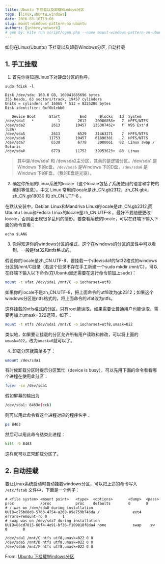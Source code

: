 ```yaml
---
title: Ubuntu 下挂载以及卸载Windows分区
tags: [linux,ubuntu,windows]
date: 2016-03-16T13:00
slug: mount-windows-pattern-on-ubuntu
authors: [inhere,network]
# gen by: kite run script/cgen.php --name mount-windows-pattern-on-ubuntu --date 2016-03-16T13:00
---
```


如何在Linux(Ubuntu) 下挂载以及卸载Windows分区, 自动挂载 

<!--truncate-->
## 1. 手工挂载

1) 首先你得知道Linux下对硬盘分区的称呼。

```
sudo fdisk -l

Disk /dev/sda: 160.0 GB, 160041885696 bytes
255 heads, 63 sectors/track, 19457 cylinders
Units = cylinders of 16065 * 512 = 8225280 bytes
Disk identifier: 0xf0b1ebb0

   Device Boot      Start         End      Blocks   Id  System
/dev/sda1   *           1        2612    20980858+   7  HPFS/NTFS
/dev/sda2            2613       19457   135307462+   f  W95 Ext'd (LBA)
/dev/sda5            2613        6529    31463271    7  HPFS/NTFS
/dev/sda6           11753       19457    61890381    7  HPFS/NTFS
/dev/sda7            6530        6778     2000061   82  Linux swap / Solaris
/dev/sda8            6779       11752    39953623+  83  Linux
```

> 其中是/dev/sda1 和 /dev/sda2主分区，其余的是逻辑分区。/dev/sda1 是Windows 下的c盘，`/dev/sda5` 是Windows 下的D盘，`/dev/sda6` 是Windows 下的F盘，（我的E盘是光驱）。

2) 确定你所用的Linux系统的locale（这个locale包括了系统使用的语言和字符的编码等信息）。中文 Linux 常用的locale是zh_CN.gb2312，zh_CN.gbk，zh_CN.gb18030 和 zh_CN.UTF-8 。

在默认安装中，Debian Linux和Mandriva Linux的locale是zh_CN.gb2312,而Ubuntu Linux和Fedora Linux的locale是zh_CN.UTF-8 。最好不要随便更改locale，否则会出现很多乱码的情形。要查看系统的locale，可以在终端下输入下面的命令查看：

`echo $LANG`

3) 你得知道你的windows分区的格式，这个在windows的分区的属性中可以看到，一般是fat32和ntfs格式的。

假设你的locale是zh_CN.UTF-8，要挂载一个/dev/sda1的fat32格式的windows分区到/mnt/C目录（若这个目录不存在手工新建一个sudo mkdir /mnt/C），可以在终端下输入以下命令(在Ubuntu里还需要在这行命令前加上sudo)：

```bash
mount -t vfat /dev/sda1 /mnt/C -o iocharset=utf8
```

如果你的locale不是zh_CN.UTF-8，把上面命令的utf8改为gb2312；如果这个windows分区是ntfs格式的，将上面命令的vfat改为ntfs。

这样挂载的ntfs格式的分区，只有root能读取，如果需要让普通用户也能读取，需要再加上umask=022选项，如下：

```bash
mount -t ntfs /dev/sda1 /mnt/C -o iocharset=utf8,umask=022
```

类似地，如果要让挂载的分区允许所有用户读取和修改，可以将上面的`umask=022`，改为`umask=0`就可以了。

4) 卸载分区就简单多了：

```bash
umount /dev/sda1
```

有时候卸载分区时提示分区繁忙（device is busy），可以先用下面的命令看看哪个进程在使用此分区：

```bash
fuser -cu /dev/sda1
```

假如屏幕的输出为

```bash
/dev/sda1: 8463m(cck)
```

则可以用此命令看这个进程对应的程序名字：

```bash
ps 8463
```

然后可以用此命令结束此进程：

```bash
kill -9 8463
```

这样就可以正常卸载分区了。 


## 2. 自动挂载

要让Linux系统启动时自动挂载windows分区，可以把上述的命令写入 `/etc/fstab` 文件中，下面是一个例子：

```
# <file system> <mount point>   <type>  <options>       <dump>  <pass>
proc            /proc           proc    defaults        0       0
# / was on /dev/sda8 during installation
UUID=c75b08d0-5763-4754-a269-09e759b746da /               ext4    errors=remount-ro 0       1
# swap was on /dev/sda7 during installation
UUID=86cd7015-66f4-4e91-bf36-f109818f8da4 none            swap    sw              0       0

/dev/sda1 /mnt/C ntfs utf8,umask=022 0 0
/dev/sda5 /mnt/D ntfs utf8,umask=022 0 0
/dev/sda6 /mnt/F ntfs utf8,umask=022 0 0
```

From: [Ubuntu 下挂载Windows分区](http://blog.csdn.net/heyutao007/article/details/5447324)

